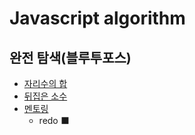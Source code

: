 # Javascript algorithm
## 완전 탐색(블루투포스)
- [자리수의 합](/section04/pb01.js)
- [뒤집은 소수](/section04/pb02.js)
- [멘토링](/section04/pb03.js)
  - redo ⬛
